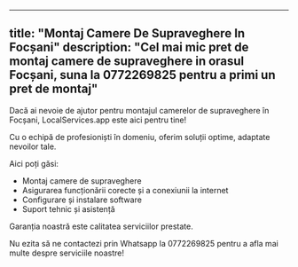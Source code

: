 
---
title: "Montaj Camere De Supraveghere In Focșani"
description: "Cel mai mic pret de montaj camere de supraveghere in orasul Focșani, suna la 0772269825 pentru a primi un pret de montaj"
---


Dacă ai nevoie de ajutor pentru montajul camerelor de supraveghere în Focșani, LocalServices.app este aici pentru tine! 

Cu o echipă de profesioniști în domeniu, oferim soluții optime, adaptate nevoilor tale. 

Aici poți găsi:

- Montaj camere de supraveghere
- Asigurarea funcționării corecte și a conexiunii la internet 
- Configurare și instalare software
- Suport tehnic și asistență

Garanția noastră este calitatea serviciilor prestate. 

Nu ezita să ne contactezi prin Whatsapp la 0772269825 pentru a afla mai multe despre serviciile noastre!
